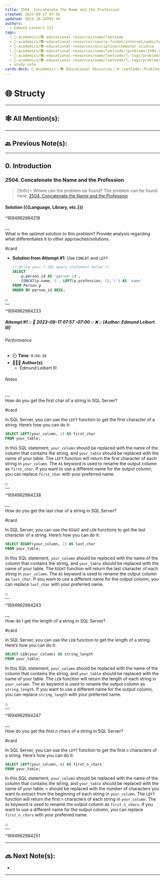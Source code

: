 ```yaml
---
title: 2504. Concatenate the Name and the Profession
created: 2023-09-17 07:56
updated: 2023-10-24T01:49
authors:
  - Edmund Leibert III
tags:
  - 🔴-academics/📚-educational-resources/name/leetcode
  - 🔴-academics/📚-educational-resources/source-format/internet/website
  - 🔴-academics/📚-educational-resources/discipline/computer-science
  - 🔴-academics/📚-educational-resources/name/leetcode//problems/2504-concatenate-the-name-and-the-profession
  - 🔴-academics/📚-educational-resources/name/leetcode/🏷️-tags/problem/difficulty/easy
  - 🔴-academics/📚-educational-resources/name/leetcode/🏷️-tags/problem/tag/topic/database
  - study-note
cards-deck: 🔴 Academics::📚 Educational Resources::🌐 LeetCode::Problems::2504. Concatenate the Name and the Profession
---
```


# 🌐 Structy

---

## 🕸️ All Mention(s): 

---

## 🔙 Previous Note(s):

---

## 0. Introduction

### 2504. Concatenate the Name and the Profession

> [!info]+ Where can the problem be found?
> The problem can be found here: [2504. Concatenate the Name and the Profession](https://leetcode.com/problems/concatenate-the-name-and-the-profession/description/)

#### Solution ({{Language, Library, etc.}})
^1694962984218

﹇<br>
What is the _optimal_ solution to this problem? Provide analysis regarding what differentiates it to other approaches/solutions.

#card 

- **Solution from Attempt #1**: Use `CONCAT` and `LEFT`

	```sql
	/* Write your T-SQL query statement below */
	SELECT
	    p.person_id AS 'person_id',
	    CONCAT(p.name,'(', LEFT(p.profession, 1),')') AS 'name'
	FROM Person p
	ORDER BY person_id DESC;
	```

⌂
<br>﹈<br>^1694962984233


##### Attempt #1 :: 📆 2023-09-17 07:57 -07:00 :: ❌ :: \[Author: Edmund Leibert III\]

###### Performance

- ⏲️ **Time**: `0:04:30`
- 🧔🏽‍♂️ **Author(s)**:
	- Edmund Leibert III

###### Notes

﹇<br>
How do you get the first char of a string in SQL Server?

#card 

In SQL Server, you can use the `LEFT` function to get the first character of a string. Here’s how you can do it:

```sql
SELECT LEFT(your_column, 1) AS first_char
FROM your_table;
```

In this SQL statement, `your_column` should be replaced with the name of the column that contains the string, and `your_table` should be replaced with the name of your table. The `LEFT` function will return the first character of each string in `your_column`. The `AS` keyword is used to rename the output column as `first_char`. If you want to use a different name for the output column, you can replace `first_char` with your preferred name.

⌂
<br>﹈<br>^1694962984238



﹇<br>
How do you get the last char of a string in SQL Server?

#card 

In SQL Server, you can use the `RIGHT` and `LEN` functions to get the last character of a string. Here’s how you can do it:

```sql
SELECT RIGHT(your_column, 1) AS last_char
FROM your_table;
```

In this SQL statement, `your_column` should be replaced with the name of the column that contains the string, and `your_table` should be replaced with the name of your table. The `RIGHT` function will return the last character of each string in `your_column`. The `AS` keyword is used to rename the output column as `last_char`. If you want to use a different name for the output column, you can replace `last_char` with your preferred name.

⌂
<br>﹈<br>^1694962984243



﹇<br>
How do I get the length of a string in SQL Server?

#card 

In SQL Server, you can use the `LEN` function to get the length of a string. Here’s how you can do it:

```sql
SELECT LEN(your_column) AS string_length
FROM your_table;
```

In this SQL statement, `your_column` should be replaced with the name of the column that contains the string, and `your_table` should be replaced with the name of your table. The `LEN` function will return the length of each string in `your_column`. The `AS` keyword is used to rename the output column as `string_length`. If you want to use a different name for the output column, you can replace `string_length` with your preferred name.

⌂
<br>﹈<br>^1694962984247



﹇<br>
How do you get the first $n$ chars of a string in SQL Server?

#card 

In SQL Server, you can use the `LEFT` function to get the first `n` characters of a string. Here’s how you can do it:

```sql
SELECT LEFT(your_column, n) AS first_n_chars
FROM your_table;
```

In this SQL statement, `your_column` should be replaced with the name of the column that contains the string, and `your_table` should be replaced with the name of your table. `n` should be replaced with the number of characters you want to extract from the beginning of each string in `your_column`. The `LEFT` function will return the first `n` characters of each string in `your_column`. The `AS` keyword is used to rename the output column as `first_n_chars`. If you want to use a different name for the output column, you can replace `first_n_chars` with your preferred name.

⌂
<br>﹈<br>^1694962984251



---

## 🔜 Next Note(s):
- 

---
